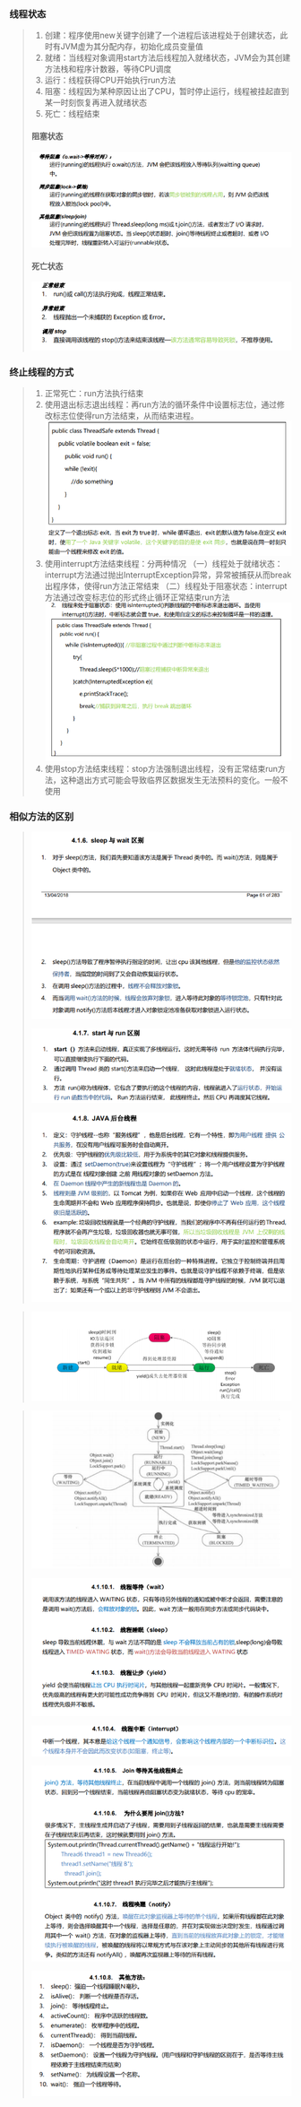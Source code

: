 ### 线程状态

> 1. 创建：程序使用new关键字创建了一个进程后该进程处于创建状态，此时有JVM虚为其分配内存，初始化成员变量值
>2. 就绪：当线程对象调用start方法后线程加入就绪状态，JVM会为其创建方法栈和程序计数器，等待CPU调度
> 3. 运行：线程获得CPU开始执行run方法
> 4. 阻塞：线程因为某种原因让出了CPU，暂时停止运行，线程被挂起直到某一时刻恢复再进入就绪状态
> 5. 死亡：线程结束
> 
> #### 阻塞状态
>
> ![image-20210808201943141](image\image-20210808201943141.png)
>
> #### 死亡状态
>
> ![image-20210808202029352](image\image-20210808202029352.png)

### 终止线程的方式

> 1. 正常死亡：run方法执行结束
>2. 使用退出标志退出线程：再run方法的循环条件中设置标志位，通过修改标志位使得run方法结束，从而结束进程。
>     ![image-20210808202523164](image\image-20210808202523164.png)
> 3. 使用interrupt方法结束线程：分两种情况
>     （一）线程处于就绪状态：interrupt方法通过抛出InterruptException异常，异常被捕获从而break出程序体，使得run方法正常结束
>     （二）线程处于阻塞状态：interrupt方法通过改变标志位的形式终止循环正常结束run方法
>     ![image-20210808203040203](image\image-20210808203040203.png)
> 4. 使用stop方法结束线程：stop方法强制退出线程，没有正常结束run方法，这种退出方式可能会导致临界区数据发生无法预料的变化。一般不使用

### 相似方法的区别

> ![image-20210808203325331](image\image-20210808203325331.png)
>
> ![image-20210808203335913](image\image-20210808203335913.png)
>
> ![image-20210808203404242](image\image-20210808203404242.png)

> ![image-20210808201845244](image\image-20210808201845244.png)

> ![image-20210809103325689](image\image-20210809103325689.png)
>
> ![image-20210809103407761](image\image-20210809103407761.png)
>
> ![image-20210809103757861](image\image-20210809103757861.png)
>
> ![image-20210809103813851](image\image-20210809103813851.png)
>
> ![image-20210809103824514](image\image-20210809103824514.png)